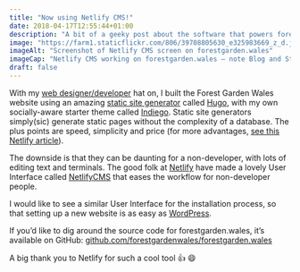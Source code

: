 ```yaml
---
title: "Now using Netlify CMS!"
date: 2018-04-17T12:55:44+01:00
description: "A bit of a geeky post about the software that powers forestgarden.wales"
image: "https://farm1.staticflickr.com/806/39708805630_e325983669_z_d.jpg"
imageAlt: "Screenshot of Netlify CMS screen on forestgarden.wales"
imageCap: "Netlify CMS working on forestgarden.wales – note Blog and Status categories"
draft: false
---
```


With my [web designer/developer](https://www.growdigital.org/) hat on, I built the Forest Garden Wales website using an amazing [static site generator](https://www.staticgen.com/) called [Hugo](https://gohugo.io/), with my own socially-aware starter theme called [Indiego](https://www.indiego.org.uk/). Static site generators simply(sic) generate static pages without the complexity of a database. The plus points are speed, simplicity and price (for more advantages, [see this Netlify article](https://www.netlify.com/blog/2016/05/18/9-reasons-your-site-should-be-static/)).

The downside is that they can be daunting for a non-developer, with lots of editing text and terminals. The good folk at [Netlify](https://www.netlify.com/) have made a lovely User Interface called [NetlifyCMS](https://www.netlifycms.org/) that eases the workflow for non-developer people. 

I would like to see a similar User Interface for the installation process, so that setting up a new website is as easy as [WordPress](http://www.wordpress.org/).

If you’d like to dig around the source code for forestgarden.wales, it’s available on GitHub: [github.com/forestgardenwales/forestgarden.wales](https://github.com/forestgardenwales/forestgarden.wales)

A big thank you to Netlify for such a cool tool 👍 😄
